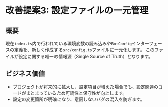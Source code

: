# 改善提案3: 設定ファイルの一元管理

## 概要
現在`index.ts`内で行われている環境変数の読み込みや`BotConfig`インターフェースの定義を、新しく作成する`src/config.ts`ファイルに一元化します。
このファイルが設定に関する唯一の情報源（Single Source of Truth）となります。

## ビジネス価値
- プロジェクトが将来的に拡大し、設定項目が増えた場合でも、設定関連のコードがまとまっているため可読性と保守性が向上します。
- 設定の変更箇所が明確になり、意図しないバグの混入を防ぎます。
